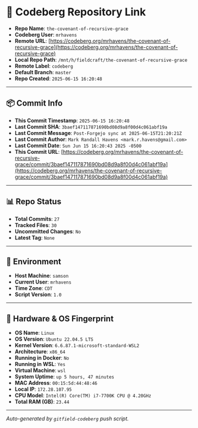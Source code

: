 # 🔗 Codeberg Repository Link

- **Repo Name**: `the-covenant-of-recursive-grace`
- **Codeberg User**: `mrhavens`
- **Remote URL**: [https://codeberg.org/mrhavens/the-covenant-of-recursive-grace](https://codeberg.org/mrhavens/the-covenant-of-recursive-grace)
- **Local Repo Path**: `/mnt/h/fieldcraft/the-covenant-of-recursive-grace`
- **Remote Label**: `codeberg`
- **Default Branch**: `master`
- **Repo Created**: `2025-06-15 16:20:48`

---

## 📦 Commit Info

- **This Commit Timestamp**: `2025-06-15 16:20:48`
- **Last Commit SHA**: `3baef147117871690bd08d9a8f00d4c061abf19a`
- **Last Commit Message**: `Post-Forgejo sync at 2025-06-15T21:20:21Z`
- **Last Commit Author**: `Mark Randall Havens <mark.r.havens@gmail.com>`
- **Last Commit Date**: `Sun Jun 15 16:20:43 2025 -0500`
- **This Commit URL**: [https://codeberg.org/mrhavens/the-covenant-of-recursive-grace/commit/3baef147117871690bd08d9a8f00d4c061abf19a](https://codeberg.org/mrhavens/the-covenant-of-recursive-grace/commit/3baef147117871690bd08d9a8f00d4c061abf19a)

---

## 📊 Repo Status

- **Total Commits**: `27`
- **Tracked Files**: `30`
- **Uncommitted Changes**: `No`
- **Latest Tag**: `None`

---

## 🧭 Environment

- **Host Machine**: `samson`
- **Current User**: `mrhavens`
- **Time Zone**: `CDT`
- **Script Version**: `1.0`

---

## 🧬 Hardware & OS Fingerprint

- **OS Name**: `Linux`
- **OS Version**: `Ubuntu 22.04.5 LTS`
- **Kernel Version**: `6.6.87.1-microsoft-standard-WSL2`
- **Architecture**: `x86_64`
- **Running in Docker**: `No`
- **Running in WSL**: `Yes`
- **Virtual Machine**: `wsl`
- **System Uptime**: `up 5 hours, 47 minutes`
- **MAC Address**: `00:15:5d:44:48:46`
- **Local IP**: `172.28.107.95`
- **CPU Model**: `Intel(R) Core(TM) i7-7700K CPU @ 4.20GHz`
- **Total RAM (GB)**: `23.44`

---

_Auto-generated by `gitfield-codeberg` push script._
